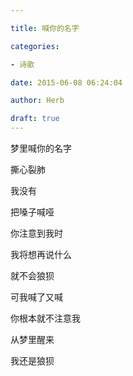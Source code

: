 ```yaml
---

title: 喊你的名字

categories:

- 诗歌

date: 2015-06-08 06:24:04

author: Herb

draft: true
---
```


梦里喊你的名字

撕心裂肺



我没有

把嗓子喊哑

你注意到我时

我将想再说什么

就不会狼狈



可我喊了又喊

你根本就不注意我



从梦里醒来

我还是狼狈